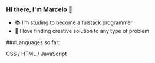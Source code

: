 ### Hi there, I'm Marcelo 👋

- 📚 I’m studing to become a fulstack programmer
- 🤯 I love finding creative solution to any type of problem

###Languages so far:

CSS / HTML / JavaScript
